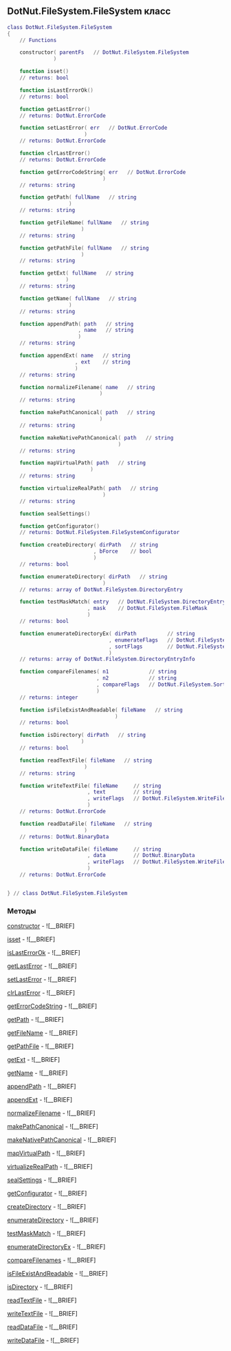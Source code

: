 ## DotNut.FileSystem.FileSystem класс


```lua
class DotNut.FileSystem.FileSystem
{
    // Functions

    constructor( parentFs   // DotNut.FileSystem.FileSystem
               )

    function isset()
    // returns: bool

    function isLastErrorOk()
    // returns: bool

    function getLastError()
    // returns: DotNut.ErrorCode

    function setLastError( err   // DotNut.ErrorCode
                         )
    // returns: DotNut.ErrorCode

    function clrLastError()
    // returns: DotNut.ErrorCode

    function getErrorCodeString( err   // DotNut.ErrorCode
                               )
    // returns: string

    function getPath( fullName   // string
                    )
    // returns: string

    function getFileName( fullName   // string
                        )
    // returns: string

    function getPathFile( fullName   // string
                        )
    // returns: string

    function getExt( fullName   // string
                   )
    // returns: string

    function getName( fullName   // string
                    )
    // returns: string

    function appendPath( path   // string
                       , name   // string
                       )
    // returns: string

    function appendExt( name   // string
                      , ext    // string
                      )
    // returns: string

    function normalizeFilename( name   // string
                              )
    // returns: string

    function makePathCanonical( path   // string
                              )
    // returns: string

    function makeNativePathCanonical( path   // string
                                    )
    // returns: string

    function mapVirtualPath( path   // string
                           )
    // returns: string

    function virtualizeRealPath( path   // string
                               )
    // returns: string

    function sealSettings()

    function getConfigurator()
    // returns: DotNut.FileSystem.FileSystemConfigurator

    function createDirectory( dirPath   // string
                            , bForce    // bool
                            )
    // returns: bool

    function enumerateDirectory( dirPath   // string
                               )
    // returns: array of DotNut.FileSystem.DirectoryEntry

    function testMaskMatch( entry   // DotNut.FileSystem.DirectoryEntryInfo
                          , mask    // DotNut.FileSystem.FileMask
                          )
    // returns: bool

    function enumerateDirectoryEx( dirPath          // string
                                 , enumerateFlags   // DotNut.FileSystem.EnumerateFlags
                                 , sortFlags        // DotNut.FileSystem.SortFlags
                                 )
    // returns: array of DotNut.FileSystem.DirectoryEntryInfo

    function compareFilenames( n1             // string
                             , n2             // string
                             , compareFlags   // DotNut.FileSystem.SortFlags
                             )
    // returns: integer

    function isFileExistAndReadable( fileName   // string
                                   )
    // returns: bool

    function isDirectory( dirPath   // string
                        )
    // returns: bool

    function readTextFile( fileName   // string
                         )
    // returns: string

    function writeTextFile( fileName     // string
                          , text         // string
                          , writeFlags   // DotNut.FileSystem.WriteFileFlags
                          )
    // returns: DotNut.ErrorCode

    function readDataFile( fileName   // string
                         )
    // returns: DotNut.BinaryData

    function writeDataFile( fileName     // string
                          , data         // DotNut.BinaryData
                          , writeFlags   // DotNut.FileSystem.WriteFileFlags
                          )
    // returns: DotNut.ErrorCode


} // class DotNut.FileSystem.FileSystem
```



### Методы


[constructor](../../DotNut/FileSystem/FileSystem/constructor.md) - ![__BRIEF]


[isset](../../DotNut/FileSystem/FileSystem/isset.md) - ![__BRIEF]


[isLastErrorOk](../../DotNut/FileSystem/FileSystem/isLastErrorOk.md) - ![__BRIEF]


[getLastError](../../DotNut/FileSystem/FileSystem/getLastError.md) - ![__BRIEF]


[setLastError](../../DotNut/FileSystem/FileSystem/setLastError.md) - ![__BRIEF]


[clrLastError](../../DotNut/FileSystem/FileSystem/clrLastError.md) - ![__BRIEF]


[getErrorCodeString](../../DotNut/FileSystem/FileSystem/getErrorCodeString.md) - ![__BRIEF]


[getPath](../../DotNut/FileSystem/FileSystem/getPath.md) - ![__BRIEF]


[getFileName](../../DotNut/FileSystem/FileSystem/getFileName.md) - ![__BRIEF]


[getPathFile](../../DotNut/FileSystem/FileSystem/getPathFile.md) - ![__BRIEF]


[getExt](../../DotNut/FileSystem/FileSystem/getExt.md) - ![__BRIEF]


[getName](../../DotNut/FileSystem/FileSystem/getName.md) - ![__BRIEF]


[appendPath](../../DotNut/FileSystem/FileSystem/appendPath.md) - ![__BRIEF]


[appendExt](../../DotNut/FileSystem/FileSystem/appendExt.md) - ![__BRIEF]


[normalizeFilename](../../DotNut/FileSystem/FileSystem/normalizeFilename.md) - ![__BRIEF]


[makePathCanonical](../../DotNut/FileSystem/FileSystem/makePathCanonical.md) - ![__BRIEF]


[makeNativePathCanonical](../../DotNut/FileSystem/FileSystem/makeNativePathCanonical.md) - ![__BRIEF]


[mapVirtualPath](../../DotNut/FileSystem/FileSystem/mapVirtualPath.md) - ![__BRIEF]


[virtualizeRealPath](../../DotNut/FileSystem/FileSystem/virtualizeRealPath.md) - ![__BRIEF]


[sealSettings](../../DotNut/FileSystem/FileSystem/sealSettings.md) - ![__BRIEF]


[getConfigurator](../../DotNut/FileSystem/FileSystem/getConfigurator.md) - ![__BRIEF]


[createDirectory](../../DotNut/FileSystem/FileSystem/createDirectory.md) - ![__BRIEF]


[enumerateDirectory](../../DotNut/FileSystem/FileSystem/enumerateDirectory.md) - ![__BRIEF]


[testMaskMatch](../../DotNut/FileSystem/FileSystem/testMaskMatch.md) - ![__BRIEF]


[enumerateDirectoryEx](../../DotNut/FileSystem/FileSystem/enumerateDirectoryEx.md) - ![__BRIEF]


[compareFilenames](../../DotNut/FileSystem/FileSystem/compareFilenames.md) - ![__BRIEF]


[isFileExistAndReadable](../../DotNut/FileSystem/FileSystem/isFileExistAndReadable.md) - ![__BRIEF]


[isDirectory](../../DotNut/FileSystem/FileSystem/isDirectory.md) - ![__BRIEF]


[readTextFile](../../DotNut/FileSystem/FileSystem/readTextFile.md) - ![__BRIEF]


[writeTextFile](../../DotNut/FileSystem/FileSystem/writeTextFile.md) - ![__BRIEF]


[readDataFile](../../DotNut/FileSystem/FileSystem/readDataFile.md) - ![__BRIEF]


[writeDataFile](../../DotNut/FileSystem/FileSystem/writeDataFile.md) - ![__BRIEF]



